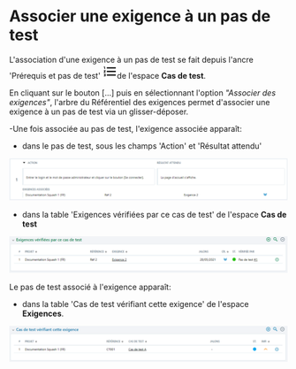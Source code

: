 
# Associer une exigence à un pas de test

L'association d'une exigence à un pas de test se fait depuis l'ancre 'Prérequis et pas de test' ![Ancre Prérequis et pas de test](resources/steps.png)de l'espace **Cas de test**. 

En cliquant sur le bouton [...] puis en sélectionnant l'option *"Associer des exigences"*, l'arbre du Référentiel des exigences permet d'associer une exigence à un pas de test via un glisser-déposer.

-Une fois associée au pas de test, l'exigence associée apparaît:

- dans le pas de test, sous les champs 'Action' et 'Résultat attendu'

![Pas de test avec exigence associée](resources/pas-de-test-avec-exiFR.png)

- dans la table 'Exigences vérifiées par ce cas de test' de l'espace **Cas de test** 

![Table 'Exigences vérifiées par ce cas de test'](resources/exigences-verifieesFR.png)

Le pas de test associé à l'exigence apparaît:

- dans la table 'Cas de test vérifiant cette exigence' de l'espace **Exigences**.


![Table 'Exigences vérifiées par ce cas de test'](resources/CT-verifiant-exigenceFR.png)